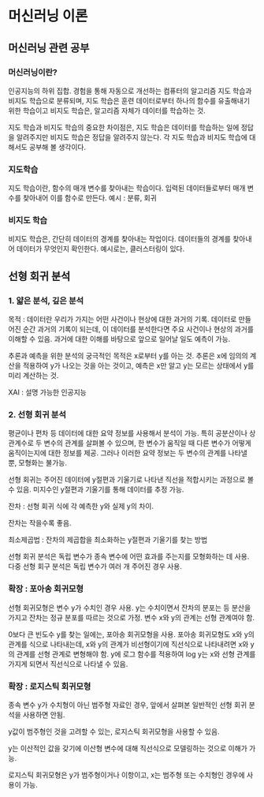 # 머신러닝 이론

## 머신러닝 관련 공부

### 머신러닝이란?

인공지능의 하위 집합. 경험을 통해 자동으로 개선하는 컴퓨터의 알고리즘 지도 학습과 비지도 학습으로 분류되며, 지도 학습은 훈련 데이터로부터 하나의 함수를 유출해내기 위한 학습이고 비지도 학습은, 알고리즘 자체가 데이터를 학습하는 것.

지도 학습과 비지도 학습의 중요한 차이점은, 지도 학습은 데이터를 학습하는 일에 정답을 알려주지만 비지도 학습은 정답을 알려주지 않는다. 각 지도 학습과 비지도 학습에 대해서도 공부해 볼 생각이다.

### 지도학습

지도 학습이란, 함수의 매개 변수를 찾아내는 학습이다. 입력된 데이터들로부터 매개 변수를 찾아내어 이를 함수로 만든다. 예시 : 분류, 회귀

### 비지도 학습

비지도 학습은, 간단히 데이터의 경계를 찾아내는 작업이다. 데이터들의 경계를 찾아내어 데이터가 무엇인지 확인한다. 예시로는, 클러스터링이 있다.

## 선형 회귀 분석

### 1. 얇은 분석, 깊은 분석

목적 : 데이터란 우리가 가지는 어떤 사건이나 현상에 대한 과거의 기록. 데이터로 만들어진 순간 과거의 기록이 되는데, 이 데이터를 분석한다면 주요 사건이나 현상의 과거를 이해할 수 있음. 과거에 대한 이해를 바탕으로 앞으로 일어날 일도 예측이 가능.

추론과 예측을 위한 분석의 궁극적인 목적은 x로부터 y를 아는 것. 추론은 x에 임의의 계산을 적용하여 y가 나오는 것을 아는 것이고, 예측은 x만 알고 y는 모르는 상태에서 y를 미리 계산하는 것.

XAI : 설명 가능한 인공지능

### 2. 선형 회귀 분석

평균이나 편차 등 데이터에 대한 요약 정보를 사용해서 분석이 가능. 특히 공분산이나 상관계수로 두 변수의 관계를 살펴볼 수 있으며, 한 변수가 움직일 때 다른 변수가 어떻게 움직이는지에 대한 정보를 제공. 그러나 이러한 요약 정보는 두 변수의 관계를 나타낼 뿐, 모형화는 불가능.

선형 회귀는 주어진 데이터에 y절편과 기울기로 나타낸 직선을 적합시키는 과정으로 볼 수 있음. 미지수인 y절편과 기울기를 통해 데이터를 추정 가능.

잔차 : 선형 회귀 식에 각 예측한 y와 실제 y의 차이.

잔차는 작을수록 좋음.

최소제곱법 : 잔차의 제곱합을 최소화하는 y절편과 기울기를 찾는 방법

선형 회귀 분석은 독립 변수가 종속 변수에 어떤 효과를 주는지를 모형화하는 데 사용. 다중 선형 회구 분석은 독립 변수가 여러 개 주어진 경우 사용.


### 확장 : 포아송 회귀모형

선형 회귀모형은 변수 y가 수치인 경우 사용. y는 수치이면서 잔차의 분포는 등 분산을 가지고 잔차는 정규 분포를 따르는 것으로 가정. 변수 x와 y의 관계는 선형 관계여야 함.

0보다 큰 빈도수 y를 찾는 일에는, 포아송 회귀모형을 사용. 포아송 회귀모형도 x와 y의 관계를 식으로 나타내는데, x와 y의 관계가 비선형이기에 직선식으로 나타내려면 x와 y의 관계를 선형 관계로 변형해야 함. y에 로그 함수를 적용하여 log y는 x와 선형 관계를 가지게 되면서 직선식으로 나타낼 수 있음.

### 확장 : 로지스틱 회귀모형

종속 변수 y가 수치형이 아닌 범주형 자료인 경우, 앞에서 살펴본 일반적인 선형 회귀 분석을 사용하면 안됨.

y값이 범주형인 것을 고려할 수 있는, 로지스틱 회귀모형을 사용할 수 있음.

y는 이산적인 값을 갖기에 이산형 변수에 대해 직선식으로 모델링하는 것으로 이해가 가능.

로지스틱 회귀모형은 y가 범주형이거나 이항이고, x는 범주형 또는 수치형인 경우에 사용이 가능.
